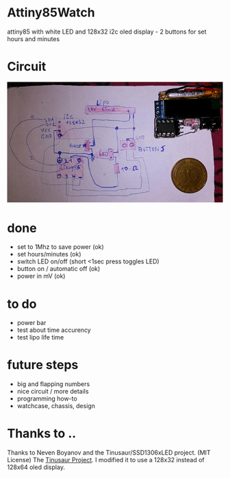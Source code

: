 # Attiny85Watch

attiny85 with white LED and 128x32 i2c oled display - 2 buttons for set hours and minutes

# Circuit

![Circuit](img/circuit.jpg)

# done

 -  set to 1Mhz to save power (ok)
 -  set hours/minutes (ok)
 -  switch LED on/off (short <1sec press toggles LED)
 -  button on / automatic off (ok)
 -  power in mV (ok)

# to do

 -  power bar
 -  test about time accurency
 -  test lipo life time

# future steps

 -  big and flapping numbers
 -  nice circuit / more details
 -  programming how-to
 -  watchcase, chassis, design

# Thanks to ..

Thanks to Neven Boyanov and the Tinusaur/SSD1306xLED project. (MIT License)
The [Tinusaur Project](http://tinusaur.org). I modified it to use a
128x32 instead of 128x64 oled display.
